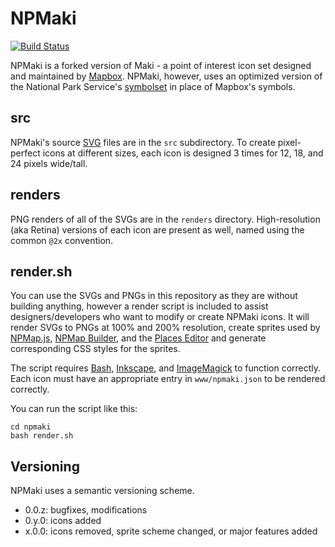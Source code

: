 # NPMaki

[![Build Status](https://travis-ci.org/nationalparkservice/npmaki.png?branch=gh-pages)](https://travis-ci.org/nationalparkservice/npmaki)

NPMaki is a forked version of Maki - a point of interest icon set designed and maintained by [Mapbox](https://www.mapbox.com). NPMaki, however, uses an optimized version of the National Park Service's [symbolset](http://www.nps.gov/hfc/carto/map-symbols.cfm) in place of Mapbox's symbols.

## src

NPMaki's source [SVG](http://en.wikipedia.org/wiki/Scalable_Vector_Graphics) files are in the `src` subdirectory. To create pixel-perfect icons at different sizes, each icon is designed 3 times for 12, 18, and 24 pixels wide/tall.

## renders

PNG renders of all of the SVGs are in the `renders` directory. High-resolution (aka Retina) versions of each icon are present as well, named using the common `@2x` convention.

## render.sh

You can use the SVGs and PNGs in this repository as they are without building anything, however a render script is included to assist designers/developers who want to modify or create NPMaki icons. It will render SVGs to PNGs at 100% and 200% resolution, create sprites used by [NPMap.js](https://github.com/nationalparkservice/npmap.js), [NPMap Builder](https://github.com/nationalparkservice/npmap-builder), and the [Places Editor](https://github.com/nationalparkservice/places-editor) and generate corresponding CSS styles for the sprites.

The script requires [Bash](http://www.gnu.org/software/bash/bash.html), [Inkscape](http://inkscape.org), and [ImageMagick](http://www.imagemagick.org/) to function correctly. Each icon must have an appropriate entry in `www/npmaki.json` to be rendered correctly.

You can run the script like this:

    cd npmaki
    bash render.sh

## Versioning

NPMaki uses a semantic versioning scheme.

* 0.0.z: bugfixes, modifications
* 0.y.0: icons added
* x.0.0: icons removed, sprite scheme changed, or major features added

